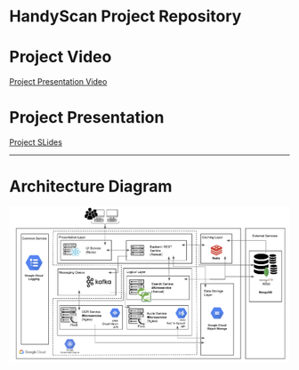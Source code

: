 # HandyScan Project Repository

# Project Video
[Project Presentation Video](https://youtu.be/-4YFxg0fEvU)

# Project Presentation
[Project SLides](https://docs.google.com/presentation/d/1wJT6UqMTey5oOr8oM-J02rudzU9b5if6/edit?usp=sharing&ouid=115660347122498498618&rtpof=true&sd=true)

---

# Architecture Diagram
![Arch Diagram](ARCHITECTURE_DIAGRAM.png)
